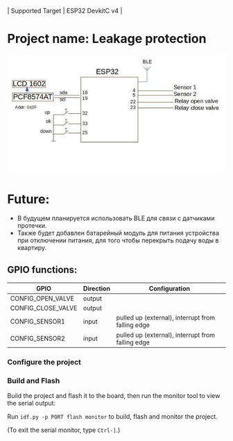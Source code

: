 | Supported Target | ESP32 DevkitC v4 | 

# Project name: Leakage protection                                       

![Image alt](./img/leakage_protection.jpg)



# Future:
- В будущем планируется использовать BLE для связи с датчиками протечки.
- Также будет добавлен батарейный модуль для питания устройства при отключении питания, для того чтобы перекрыть подачу воды в квартиру.

## GPIO functions:

| GPIO                         | Direction | Configuration                                          |
| ---------------------------- | --------- | ------------------------------------------------------ |
| CONFIG_OPEN_VALVE            | output    |                                                        |
| CONFIG_CLOSE_VALVE           | output    |                                                        |
| CONFIG_SENSOR1               | input     | pulled up (external), interrupt from falling edge      |
| CONFIG_SENSOR2               | input     | pulled up (external), interrupt from falling edge      |


### Configure the project

### Build and Flash

Build the project and flash it to the board, then run the monitor tool to view the serial output:

Run `idf.py -p PORT flash monitor` to build, flash and monitor the project.

(To exit the serial monitor, type ``Ctrl-]``.)





